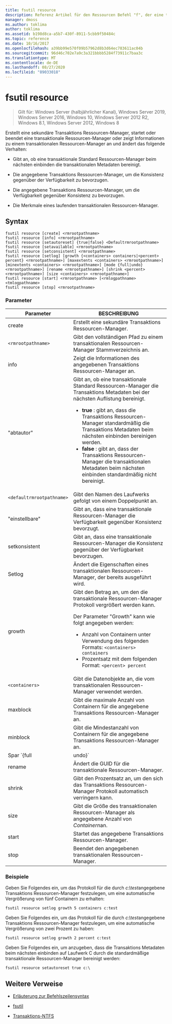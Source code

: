 ```yaml
---
title: fsutil resource
description: Referenz Artikel für den Ressourcen Befehl "f", der eine transaktionale Ressourcen-Manager und das zugehörige Verhalten verwaltet.
manager: dmoss
ms.author: toklima
author: toklima
ms.assetid: b198d8ca-a5b7-430f-8911-5cbb9f50484c
ms.topic: reference
ms.date: 10/16/2017
ms.openlocfilehash: a39bb99e570f09b57962d8b3d64ec783611ac04b
ms.sourcegitcommit: 96d46c702e7a9c3a321bbbb5284f73911c7baa3c
ms.translationtype: MT
ms.contentlocale: de-DE
ms.lasthandoff: 08/27/2020
ms.locfileid: "89033018"
---
```

# <a name="fsutil-resource"></a>fsutil resource

> Gilt für: Windows Server (halbjährlicher Kanal), Windows Server 2019, Windows Server 2016, Windows 10, Windows Server 2012 R2, Windows 8.1, Windows Server 2012, Windows 8

Erstellt eine sekundäre Transaktions Ressourcen-Manager, startet oder beendet eine transaktionale Ressourcen-Manager oder zeigt Informationen zu einem transaktionalen Ressourcen-Manager an und ändert das folgende Verhalten:

- Gibt an, ob eine transaktionale Standard Ressourcen-Manager beim nächsten einbinden die transaktionalen Metadaten bereinigt.

- Die angegebene Transaktions Ressourcen-Manager, um die Konsistenz gegenüber der Verfügbarkeit zu bevorzugen.

- Die angegebene Transaktions Ressourcen-Manager, um die Verfügbarkeit gegenüber Konsistenz zu bevorzugen.

- Die Merkmale eines laufenden transaktionalen Ressourcen-Manager.

## <a name="syntax"></a>Syntax

```
fsutil resource [create] <rmrootpathname>
fsutil resource [info] <rmrootpathname>
fsutil resource [setautoreset] {true|false} <Defaultrmrootpathname>
fsutil resource [setavailable] <rmrootpathname>
fsutil resource [setconsistent] <rmrootpathname>
fsutil resource [setlog] [growth {<containers> containers|<percent> percent} <rmrootpathname>] [maxextents <containers> <rmrootpathname>] [minextents <containers> <rmrootpathname>] [mode {full|undo} <rmrootpathname>] [rename <rmrootpathname>] [shrink <percent> <rmrootpathname>] [size <containers> <rmrootpathname>]
fsutil resource [start] <rmrootpathname> [<rmlogpathname> <tmlogpathname>
fsutil resource [stop] <rmrootpathname>
```

### <a name="parameters"></a>Parameter

| Parameter | BESCHREIBUNG |
| --------- | ----------- |
| create | Erstellt eine sekundäre Transaktions Ressourcen-Manager. |
| `<rmrootpathname>` | Gibt den vollständigen Pfad zu einem transaktionalen Ressourcen-Manager Stammverzeichnis an. |
| info | Zeigt die Informationen des angegebenen Transaktions Ressourcen-Manager an. |
| "abtautor" | Gibt an, ob eine transaktionale Standard Ressourcen-Manager die Transaktions Metadaten bei der nächsten Auflistung bereinigt.<ul><li>**true** : gibt an, dass die Transaktions Ressourcen-Manager standardmäßig die Transaktions Metadaten beim nächsten einbinden bereinigen werden.</li><li>**false** : gibt an, dass der Transaktions Ressourcen-Manager die transaktionalen Metadaten beim nächsten einbinden standardmäßig nicht bereinigt. |
| `<defaultrmrootpathname>` | Gibt den Namen des Laufwerks gefolgt von einem Doppelpunkt an. |
| "einstellbare" | Gibt an, dass eine transaktionale Ressourcen-Manager die Verfügbarkeit gegenüber Konsistenz bevorzugt. |
| setkonsistent | Gibt an, dass eine transaktionale Ressourcen-Manager die Konsistenz gegenüber der Verfügbarkeit bevorzugen. |
| Setlog | Ändert die Eigenschaften eines transaktionalen Ressourcen-Manager, der bereits ausgeführt wird. |
| growth | Gibt den Betrag an, um den die transaktionale Ressourcen-Manager Protokoll vergrößert werden kann.<p>Der Parameter "Growth" kann wie folgt angegeben werden:<ul><li>Anzahl von Containern unter Verwendung des folgenden Formats: `<containers> containers`</li><li>Prozentsatz mit dem folgenden Format: `<percent> percent`</li></ul> |
| `<containers>` | Gibt die Datenobjekte an, die vom transaktionalen Ressourcen-Manager verwendet werden. |
| maxblock | Gibt die maximale Anzahl von Containern für die angegebene Transaktions Ressourcen-Manager an. |
| minblock | Gibt die Mindestanzahl von Containern für die angegebene Transaktions Ressourcen-Manager an. |
| Spar `{full|undo}` | Gibt an, ob alle Transaktionen protokolliert ( **Full**) oder nur Rollback-Ereignisse protokolliert (**Rückgängig**) werden. |
| rename | Ändert die GUID für die transaktionale Ressourcen-Manager. |
| shrink | Gibt den Prozentsatz an, um den sich das Transaktions Ressourcen-Manager Protokoll automatisch verringern kann. |
| size | Gibt die Größe des transaktionalen Ressourcen-Manager als angegebene Anzahl von *Containern*an. |
| start | Startet das angegebene Transaktions Ressourcen-Manager. |
| stop | Beendet den angegebenen transaktionalen Ressourcen-Manager. |

### <a name="examples"></a>Beispiele

Geben Sie Folgendes ein, um das Protokoll für die durch *c:\test*angegebene Transaktions Ressourcen-Manager festzulegen, um eine automatische Vergrößerung von fünf Containern zu erhalten:

```
fsutil resource setlog growth 5 containers c:test
```

Geben Sie Folgendes ein, um das Protokoll für die durch *c:\test*angegebene Transaktions Ressourcen-Manager festzulegen, um eine automatische Vergrößerung von zwei Prozent zu haben:

```
fsutil resource setlog growth 2 percent c:test
```

Geben Sie Folgendes ein, um anzugeben, dass die Transaktions Metadaten beim nächsten einbinden auf Laufwerk C durch die standardmäßige transaktionale Ressourcen-Manager bereinigt werden:

```
fsutil resource setautoreset true c:\
```

## <a name="additional-references"></a>Weitere Verweise

- [Erläuterung zur Befehlszeilensyntax](command-line-syntax-key.md)

- [fsutil](fsutil.md)

- [Transaktions-NTFS](/previous-versions/windows/it-pro/windows-server-2008-r2-and-2008/cc730726(v=ws.10))

